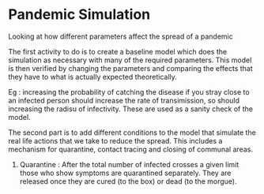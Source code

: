 # Pandemic Simulation
Looking at how different parameters affect the spread of a pandemic

The first activity to do is to create a baseline model which does the simulation as necessary with many of the required parameters.
This model is then verified by changing the parameters and comparing the effects that they have to what is actually expected theoretically.

Eg : increasing the probability of catching the disease if you stray close to an infected person should increase the rate of transimission, so should
increasing the radisu of infectivity. These are used as a sanity check of the model.

The second part is to add different conditions to the model that simulate the real life actions that we take to reduce the spread. This includes a mechanism for quarantine, contact tracing and closing of communal areas.

1. Quarantine : After the total number of infected crosses a given limit those who show symptoms are quarantined separately. They are released once they are cured (to the box) or dead (to the morgue).
